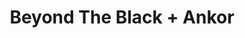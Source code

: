 ---
layout: post
category: concert
title: Beyond The Black + Ankor
artists: 
- Beyond The Black
- Ankor
place: 
- Trabendo
country: France
city: Paris
---